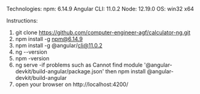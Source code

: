 Technologies:
npm: 6.14.9
Angular CLI: 11.0.2
Node: 12.19.0
OS: win32 x64


Instructions:
1. git clone https://github.com/computer-engineer-agf/calculator-ng.git
2. npm install -g npm@6.14.9
3. npm install -g @angular/cli@11.0.2
4. ng --version
5. npm -version
6. ng serve -if problems such as Cannot find module '@angular-devkit/build-angular/package.json' then npm install @angular-devkit/build-angular
7. open your browser on http://localhost:4200/



